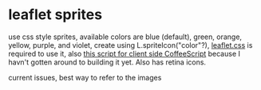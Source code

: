 leaflet sprites
=====
use css style sprites, available colors are blue (default), green, orange, yellow, purple, and violet, create using L.spriteIcon("color"?), [leaflet.css](https://github.com/calvinmetcalf/leaflet.css) is required to use it, also [this script for client side CoffeeScript](http://coffeescript.org/extras/coffee-script.js) because I havn't gotten around to building it yet. Also has retina icons.

current issues, best way to refer to the images